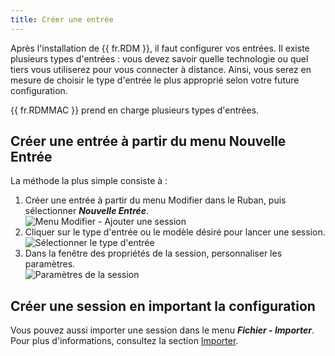 ```yaml
---
title: Créer une entrée
---
```


Après l'installation de {{ fr.RDM }}, il faut configurer vos entrées. Il existe plusieurs types d'entrées : vous devez savoir quelle technologie ou quel tiers vous utiliserez pour vous connecter à distance. Ainsi, vous serez en mesure de choisir le type d'entrée le plus approprié selon votre future configuration.  

{{ fr.RDMMAC }} prend en charge plusieurs types d'entrées. 

## Créer une entrée à partir du menu Nouvelle Entrée 

La méthode la plus simple consiste à : 

1. Créer une entrée à partir du menu Modifier dans le Ruban, puis sélectionner ***Nouvelle Entrée***.  
![Menu Modifier - Ajouter une session](https://webdevolutions.azureedge.net/docs/fr/rdm/mac/clip9008.png) 
1. Cliquer sur le type d'entrée ou le modèle désiré pour lancer une session.  
![Sélectionner le type d'entrée](https://webdevolutions.azureedge.net/docs/fr/rdm/mac/clip9007.png) 
1. Dans la fenêtre des propriétés de la session, personnaliser les paramètres.  
![Paramètres de la session](https://webdevolutions.azureedge.net/docs/fr/rdm/mac/clip9009.png) 

## Créer une session en important la configuration 

Vous pouvez aussi importer une session dans le menu ***Fichier - Importer***. Pour plus d'informations, consultez la section [Importer](/fr/rdm/mac/commands/file/import/sessions/). 

